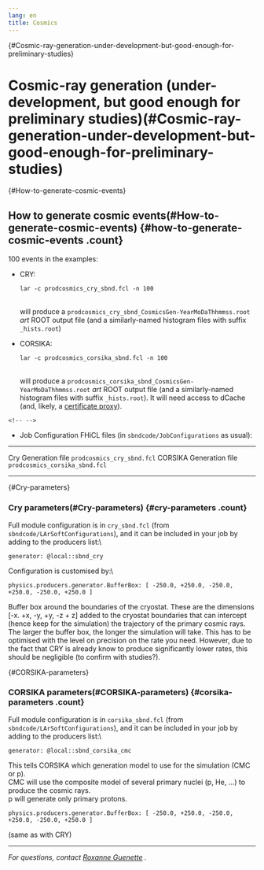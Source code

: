 ```yaml
---
lang: en
title: Cosmics
---
```


{#Cosmic-ray-generation-under-development-but-good-enough-for-preliminary-studies}

Cosmic-ray generation (under-development, but good enough for preliminary studies)(#Cosmic-ray-generation-under-development-but-good-enough-for-preliminary-studies)
=====================================================================================================================================================================================

{#How-to-generate-cosmic-events}

How to generate cosmic events(#How-to-generate-cosmic-events) {#how-to-generate-cosmic-events .count}
------------------------------------------------------------------------------

100 events in the examples:

-   CRY:

        lar -c prodcosmics_cry_sbnd.fcl -n 100

    \
    will produce a
    `prodcosmics_cry_sbnd_CosmicsGen-YearMoDaThhmmss.root` *art* ROOT
    output file (and a similarly-named histogram files with suffix
    `_hists.root`)

-   CORSIKA:

        lar -c prodcosmics_corsika_sbnd.fcl -n 100

    \
    will produce a
    `prodcosmics_corsika_sbnd_CosmicsGen-YearMoDaThhmmss.root` *art*
    ROOT output file (and a similarly-named histogram files with suffix
    `_hists.root`). It will need access to dCache (and, likely, a
    [certificate proxy](Get_a_certificate_proxy.html)).

```{=html}
<!-- -->
```
-   Job Configuration FHiCL files (in `sbndcode/JobConfigurations` as
    usual):

  ------------------------- --------------------------------
  Cry Generation file       `prodcosmics_cry_sbnd.fcl`
  CORSIKA Generation file   `prodcosmics_corsika_sbnd.fcl`
  ------------------------- --------------------------------

{#Cry-parameters}

### Cry parameters(#Cry-parameters) {#cry-parameters .count}

Full module configuration is in `cry_sbnd.fcl` (from
`sbndcode/LArSoftConfigurations`), and it can be included in your job by
adding to the producers list:\

    generator: @local::sbnd_cry

Configuration is customised by:\

    physics.producers.generator.BufferBox: [ -250.0, +250.0, -250.0, +250.0, -250.0, +250.0 ]

Buffer box around the boundaries of the cryostat. These are the
dimensions \[-x. +x, -y, +y, -z + z\] added to the cryostat boundaries
that can intercept (hence keep for the simulation) the trajectory of the
primary cosmic rays. The larger the buffer box, the longer the
simulation will take. This has to be optimised with the level on
precision on the rate you need. However, due to the fact that CRY is
already know to produce significantly lower rates, this should be
negligible (to confirm with studies?).

{#CORSIKA-parameters}

### CORSIKA parameters(#CORSIKA-parameters) {#corsika-parameters .count}

Full module configuration is in `corsika_sbnd.fcl` (from
`sbndcode/LArSoftConfigurations`), and it can be included in your job by
adding to the producers list:\

    generator: @local::sbnd_corsika_cmc

This tells CORSIKA which generation model to use for the simulation (CMC
or p).\
CMC will use the composite model of several primary nuclei (p, He, \...)
to produce the cosmic rays.\
p will generate only primary protons.

    physics.producers.generator.BufferBox: [ -250.0, +250.0, -250.0, +250.0, -250.0, +250.0 ]

(same as with CRY)

------------------------------------------------------------------------

*For questions, contact [Roxanne
Guenette](mailto:Roxanne.Guenette@physics.ox.ac.uk) .*
